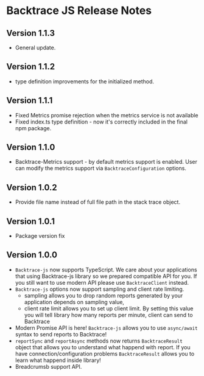 # Backtrace JS Release Notes

## Version 1.1.3
- General update.

## Version 1.1.2
- type definition improvements for the initialized method. 

## Version 1.1.1
- Fixed Metrics promise rejection when the metrics service is not available
- Fixed index.ts type definition - now it's correctly included in the final npm package.

## Version 1.1.0
- Backtrace-Metrics support - by default metrics support is enabled. User can modify the metrics support via `BacktraceConfiguration` options.  

## Version 1.0.2
- Provide file name instead of full file path in the stack trace object.

## Version 1.0.1
- Package version fix

## Version 1.0.0

* `Backtrace-js` now supports TypeScript. We care about your applications that using Backtrace-js library so we prepared compatible API for you. If you still want to use modern API please use `BacktraceClient` instead.
* `Backtrace-js` options now support sampling and client rate limiting.
    - sampling allows you to drop random reports generated by your application depends on sampling value,
    - client rate limit allows you to set up client limit. By setting this value you will tell library how many reports per minute, client can send to Backtrace
* Modern Promise API is here! `Backtrace-js` allows you to use `async/await` syntax to send reports to Backtrace!
* `reportSync` and `reportAsync` methods now returns `BacktraceResult` object that allows you to understand what happend with report. If you have connection/configuration problems `BacktraceResult` allows you to learn what happend inside library!
* Breadcrumsb support API.
